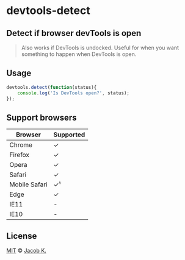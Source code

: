 # devtools-detect

## Detect if browser devTools is open

> Also works if DevTools is undocked.
> Useful for when you want something to happen when DevTools is open.

## Usage

```javascript
devtools.detect(function(status){
	console.log('Is DevTools open?', status);
});
```

## Support browsers

| Browser       | Supported     |
| ------------- | ------------- |
| Chrome        | ✓             |
| Firefox       | ✓             |
| Opera         | ✓             |
| Safari        | ✓             |
| Mobile Safari | ✓&sup1;       |
| Edge          | ✓             |
| IE11          | -             |
| IE10          | - |

## License

[MIT](LICENSE) © [Jacob K.](http://lsdev.cf)
